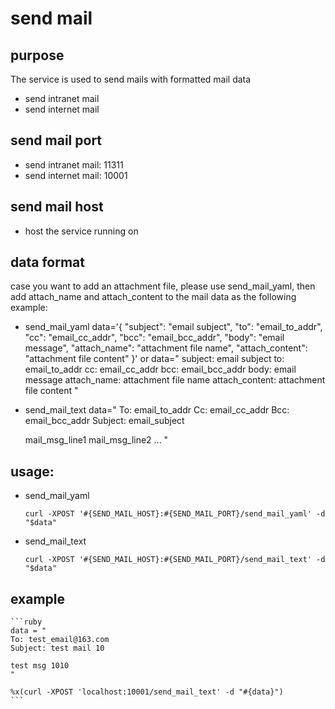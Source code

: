 # send mail

## purpose

The service is used to send mails with formatted mail data
- send intranet mail
- send internet mail

## send mail port
- send intranet mail: 11311
- send internet mail: 10001

## send mail host
- host the service running on

## data format
case you want to add an attachment file, please use send_mail_yaml,
then add attach_name and attach_content to the mail data as the following example:
- send_mail_yaml
	data='{
	"subject": "email subject",
	"to": "email_to_addr",
	"cc": "email_cc_addr",
	"bcc": "email_bcc_addr",
	"body": "email message",
	"attach_name": "attachment file name",
	"attach_content": "attachment file content"
	}'
    or
	data="
	subject: email subject
	to: email_to_addr
	cc: email_cc_addr
	bcc: email_bcc_addr
	body: email message
	attach_name: attachment file name
	attach_content: attachment file content
	"

- send_mail_text
	data="
	To: email_to_addr
	Cc: email_cc_addr
	Bcc: email_bcc_addr
	Subject: email_subject

	mail_msg_line1
	mail_msg_line2
	...
	"

## usage:
- send_mail_yaml
    ```shell
    curl -XPOST '#{SEND_MAIL_HOST}:#{SEND_MAIL_PORT}/send_mail_yaml' -d "$data"
    ```

- send_mail_text
    ```shell
    curl -XPOST '#{SEND_MAIL_HOST}:#{SEND_MAIL_PORT}/send_mail_text' -d "$data"
    ```

## example

	```ruby
	data = "
	To: test_email@163.com
	Subject: test mail 10

	test msg 1010
	"

	%x(curl -XPOST 'localhost:10001/send_mail_text' -d "#{data}")
	```
